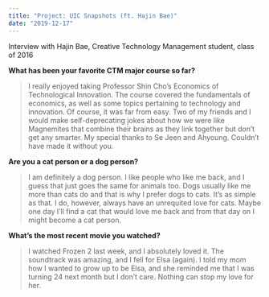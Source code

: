 ```yaml
---
title: "Project: UIC Snapshots (ft. Hajin Bae)"
date: "2019-12-17"
---
```


Interview with Hajin Bae, Creative Technology Management student, class of 2016

**What has been your favorite CTM major course so far?**

> I really enjoyed taking Professor Shin Cho’s Economics of Technological Innovation. The course covered the fundamentals of economics, as well as some topics pertaining to technology and innovation. Of course, it was far from easy. Two of my friends and I would make self-deprecating jokes about how we were like Magnemites that combine their brains as they link together but don’t get any smarter. My special thanks to Se Jeen and Ahyoung. Couldn’t have made it without you.

**Are you a cat person or a dog person?**

> I am definitely a dog person. I like people who like me back, and I guess that just goes the same for animals too. Dogs usually like me more than cats do and that is why I prefer dogs to cats. It’s as simple as that. I do, however, always have an unrequited love for cats. Maybe one day I’ll find a cat that would love me back and from that day on I might become a cat person. 

**What’s the most recent movie you watched?**

> I watched Frozen 2 last week, and I absolutely loved it. The soundtrack was amazing, and I fell for Elsa (again). I told my mom how I wanted to grow up to be Elsa, and she reminded me that I was turning 24 next month but I don’t care. Nothing can stop my love for her.

